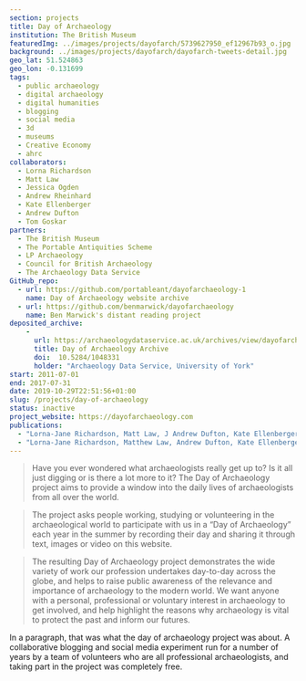 ```yaml
---
section: projects
title: Day of Archaeology
institution: The British Museum
featuredImg: ../images/projects/dayofarch/5739627950_ef12967b93_o.jpg
background: ../images/projects/dayofarch/dayofarch-tweets-detail.jpg
geo_lat: 51.524863
geo_lon: -0.131699
tags:
  - public archaeology
  - digital archaeology
  - digital humanities
  - blogging
  - social media
  - 3d
  - museums
  - Creative Economy
  - ahrc
collaborators:
  - Lorna Richardson
  - Matt Law
  - Jessica Ogden
  - Andrew Rheinhard
  - Kate Ellenberger
  - Andrew Dufton
  - Tom Goskar
partners:
  - The British Museum
  - The Portable Antiquities Scheme
  - LP Archaeology
  - Council for British Archaeology
  - The Archaeology Data Service
GitHub_repo: 
  - url: https://github.com/portableant/dayofarchaeology-1
    name: Day of Archaeology website archive
  - url: https://github.com/benmarwick/dayofarchaeology
    name: Ben Marwick's distant reading project
deposited_archive:
    - 
      url: https://archaeologydataservice.ac.uk/archives/view/dayofarch_nearch_2018/
      title: Day of Archaeology Archive
      doi:  10.5284/1048331
      holder: "Archaeology Data Service, University of York"
start: 2011-07-01
end: 2017-07-31
date: 2019-10-29T22:51:56+01:00
slug: /projects/day-of-archaeology
status: inactive
project_website: https://dayofarchaeology.com
publications:
  - "Lorna-Jane Richardson, Matt Law, J Andrew Dufton, Kate Ellenberger, Stuart Eve, Tom Goskar, Jessica Ogden, Dan Pett, Andrew Reinhard (2018) Day of Archaeology 2011–2017: Global Community, Public Engagement, and Digital Practice in Internet Archaeology 47"
  - "Lorna-Jane Richardson, Matthew Law, Andrew Dufton, Kate Ellenberger, Stuart Eve, Tom Goskar, Jess Ogden, Daniel Pett, Andrew Reinhard, 2018. (updated 2021) Day of Archaeology Archive https://doi.org/10.5284/1048331."
---
```


> Have you ever wondered what archaeologists really get up to? Is it all just digging or is there a lot more to it? The Day of Archaeology project aims to provide a window into the daily lives of archaeologists from all over the world.  

>The project asks people working, studying or volunteering in the archaeological world to participate with us in a “Day of Archaeology” each year in the summer by recording their day and sharing it through text, images or video on this website.  

> The resulting Day of Archaeology project demonstrates the wide variety of work our profession undertakes day-to-day across the globe, and helps to raise public awareness of the relevance and importance of archaeology to the modern world. We want anyone with a personal, professional or voluntary interest in archaeology to get involved, and help highlight the reasons why archaeology is vital to protect the past and inform our futures.

In a paragraph, that was what the day of archaeology project was about. A collaborative blogging and social media experiment run for a number of years by a team of volunteers who are all professional archaeologists, and taking part in the project was completely free.  

